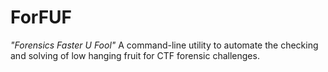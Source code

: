# ForFUF
*"Forensics Faster U Fool"*
A command-line utility to automate the checking and solving of low hanging fruit for CTF forensic challenges.
